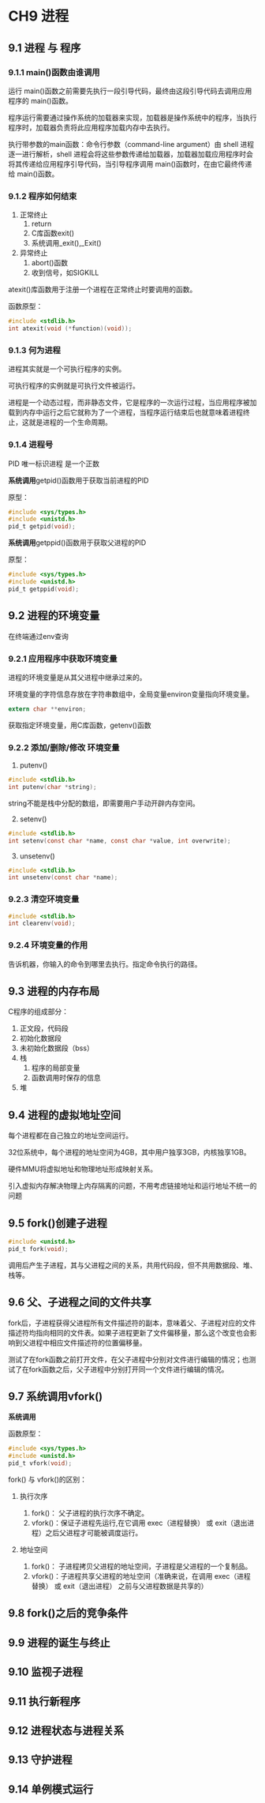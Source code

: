 # CH9 进程

## 9.1 进程 与 程序

### 9.1.1 main()函数由谁调用

运行 main()函数之前需要先执行一段引导代码，最终由这段引导代码去调用应用程序的 main()函数。

程序运行需要通过操作系统的加载器来实现，加载器是操作系统中的程序，当执行程序时，加载器负责将此应用程序加载内存中去执行。

执行带参数的main函数：命令行参数（command-line argument）由 shell 进程逐一进行解析，shell 进程会将这些参数传递给加载器，加载器加载应用程序时会将其传递给应用程序引导代码，当引导程序调用 main()函数时，在由它最终传递给 main()函数。

### 9.1.2 程序如何结束

1. 正常终止
    1. return
    2. C库函数exit()
    3. 系统调用_exit(),_Exit()
2. 异常终止
    1. abort()函数
    2. 收到信号，如SIGKILL

atexit()库函数用于注册一个进程在正常终止时要调用的函数。

函数原型：

``` c
#include <stdlib.h>
int atexit(void (*function)(void));
```

### 9.1.3 何为进程

进程其实就是一个可执行程序的实例。

可执行程序的实例就是可执行文件被运行。

进程是一个动态过程，而非静态文件，它是程序的一次运行过程，当应用程序被加载到内存中运行之后它就称为了一个进程，当程序运行结束后也就意味着进程终止，这就是进程的一个生命周期。

### 9.1.4 进程号

PID 唯一标识进程 是一个正数

<b>系统调用</b>getpid()函数用于获取当前进程的PID

原型：

``` c
#include <sys/types.h>
#include <unistd.h>
pid_t getpid(void);
```

<b>系统调用</b>getppid()函数用于获取父进程的PID

原型：

``` c
#include <sys/types.h>
#include <unistd.h>
pid_t getppid(void);
```

## 9.2 进程的环境变量

在终端通过env查询

### 9.2.1 应用程序中获取环境变量

进程的环境变量是从其父进程中继承过来的。

环境变量的字符信息存放在字符串数组中，全局变量environ变量指向环境变量。

``` c
extern char **environ;
```

获取指定环境变量，用C库函数，getenv()函数

### 9.2.2 添加/删除/修改 环境变量

1. putenv()

``` c
#include <stdlib.h>
int putenv(char *string);
```

string不能是栈中分配的数组，即需要用户手动开辟内存空间。

2. setenv()

``` c
#include <stdlib.h>
int setenv(const char *name, const char *value, int overwrite);
```

3. unsetenv()

``` c
#include <stdlib.h>
int unsetenv(const char *name);
```

### 9.2.3 清空环境变量

``` c
#include <stdlib.h>
int clearenv(void);
```

### 9.2.4 环境变量的作用

告诉机器，你输入的命令到哪里去执行。指定命令执行的路径。

## 9.3 进程的内存布局

C程序的组成部分：
1. 正文段，代码段
2. 初始化数据段
3. 未初始化数据段（bss）
4. 栈
   1. 程序的局部变量
   2. 函数调用时保存的信息
5. 堆

## 9.4 进程的虚拟地址空间

每个进程都在自己独立的地址空间运行。

32位系统中，每个进程的地址空间为4GB，其中用户独享3GB，内核独享1GB。

硬件MMU将虚拟地址和物理地址形成映射关系。

引入虚拟内存解决物理上内存隔离的问题，不用考虑链接地址和运行地址不统一的问题

## 9.5 fork()创建子进程

``` c
#include <unistd.h>
pid_t fork(void);
```

调用后产生子进程，其与父进程之间的关系，共用代码段，但不共用数据段、堆、栈等。

## 9.6 父、子进程之间的文件共享

fork后，子进程获得父进程所有文件描述符的副本，意味着父、子进程对应的文件描述符均指向相同的文件表。如果子进程更新了文件偏移量，那么这个改变也会影响到父进程中相应文件描述符的位置偏移量。

测试了在fork函数之前打开文件，在父子进程中分别对文件进行编辑的情况；也测试了在fork函数之后，父子进程中分别打开同一个文件进行编辑的情况。

## 9.7 系统调用vfork()

<b>系统调用</b>

函数原型：

``` c
#include <sys/types.h>
#include <unistd.h>
pid_t vfork(void);
```

fork() 与 vfork()的区别：

1. 执行次序
   1. fork()： 父子进程的执行次序不确定。
   2. vfork()：保证子进程先运行,在它调用 exec（进程替换） 或 exit（退出进程）之后父进程才可能被调度运行。

2. 地址空间
   1. fork()： 子进程拷贝父进程的地址空间，子进程是父进程的一个复制品。
   2. vfork()：子进程共享父进程的地址空间（准确来说，在调用 exec（进程替换） 或 exit（退出进程） 之前与父进程数据是共享的）


## 9.8 fork()之后的竞争条件

## 9.9 进程的诞生与终止

## 9.10 监视子进程

## 9.11 执行新程序

## 9.12 进程状态与进程关系

## 9.13 守护进程

## 9.14 单例模式运行